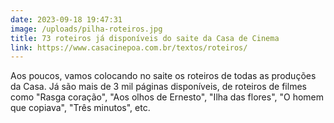 ```yaml
---
date: 2023-09-18 19:47:31
image: /uploads/pilha-roteiros.jpg
title: 73 roteiros já disponíveis do saite da Casa de Cinema
link: https://www.casacinepoa.com.br/textos/roteiros/
---
```

Aos poucos, vamos colocando no saite os roteiros de todas as produções da Casa. Já são mais de 3 mil páginas disponíveis, de roteiros de filmes como "Rasga coração", "Aos olhos de Ernesto", "Ilha das flores", "O homem que copiava", "Três minutos", etc.